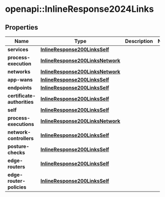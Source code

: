 # openapi::InlineResponse2024Links

## Properties
Name | Type | Description | Notes
------------ | ------------- | ------------- | -------------
**services** | [**InlineResponse200LinksSelf**](inline_response_200__links_self.md) |  | 
**process-execution** | [**InlineResponse200LinksNetwork**](inline_response_200__links_network.md) |  | 
**networks** | [**InlineResponse200LinksNetwork**](inline_response_200__links_network.md) |  | 
**app-wans** | [**InlineResponse200LinksSelf**](inline_response_200__links_self.md) |  | 
**endpoints** | [**InlineResponse200LinksSelf**](inline_response_200__links_self.md) |  | 
**certificate-authorities** | [**InlineResponse200LinksSelf**](inline_response_200__links_self.md) |  | 
**self** | [**InlineResponse200LinksSelf**](inline_response_200__links_self.md) |  | 
**process-executions** | [**InlineResponse200LinksNetwork**](inline_response_200__links_network.md) |  | 
**network-controllers** | [**InlineResponse200LinksSelf**](inline_response_200__links_self.md) |  | 
**posture-checks** | [**InlineResponse200LinksSelf**](inline_response_200__links_self.md) |  | 
**edge-routers** | [**InlineResponse200LinksSelf**](inline_response_200__links_self.md) |  | 
**edge-router-policies** | [**InlineResponse200LinksSelf**](inline_response_200__links_self.md) |  | 


